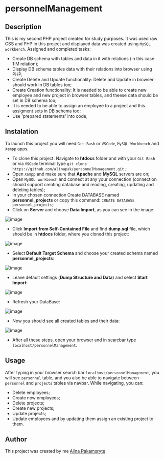 # personnelManagement

## Description

  This is my second PHP project created for study purposes. It was used raw CSS and PHP in this project and displayed data was created using `MySQL workbench`. Assigned and completed tasks:
  * Create DB schema with tables and data in it with relations (in this case: 1:M relation);
  * Display DB schema tables data with their relations into browser using PHP;
  * Create Delete and Update functionality: Delete and Update in browser should work in DB tables too;
  * Create Creation functionality: It is needed to be able to create new employee and new project in browser tables, and theese data should be set in DB schema too;
  * It is needed to be able to assign an employee to a project and this assigment sets in DB schema too;
  * Use 'prepared statements' into code;

## Instalation
  To launch this project you will need `Git Bash` or `VSCode`, `MySQL Workbench` and `Xampp` apps.
  * To clone this project: Navigate to **htdocs** folder and with your `Git Bash` or via `VSCode` terminal type `git clone https://github.com/alinapak/personnelManagement.git` ;
  * Open `Xampp` and make sure that **Apache** and **MySQL** servers are on;
  * Open `MySQL workbench` and connect at any your connection (connection should support creating database and reading, creating, updating and deleting tables);
  * In your chosen connection Create DATABASE named **personnel_projects** or copy this command: `CREATE DATABASE personnel_projects;`
  * Click on **Server** and choose **Data Import**, as you can see in the image:
  
![image](https://user-images.githubusercontent.com/99712422/173834342-d86bafc0-7fe5-4682-87ce-6f32e16c5620.png)

  * Click **Import from Self-Contained File** and find **dump.sql** file, which should be in **htdocs** folder, where you cloned this project:
  
![image](https://user-images.githubusercontent.com/99712422/173834673-6f852e03-91d6-4d0d-9820-565d6826e8ab.png)
  
  * Select **Default Target Schema** and choose your created schema named **personnel_projects**:
  
![image](https://user-images.githubusercontent.com/99712422/173834852-8b9800e2-85ee-40fc-9d21-d8f495eed30c.png)
  
  * Leave default settings (**Dump Structure and Data**) and select **Start Import**:
  
![image](https://user-images.githubusercontent.com/99712422/173834997-02751993-96cc-4381-930d-e83b0b0f4065.png)

  * Refresh your DataBase:
  
![image](https://user-images.githubusercontent.com/99712422/173835531-4594c2e1-24ed-488e-a476-7d947cc6e40d.png)
  
  * Now you should see all created tables and their data:

![image](https://user-images.githubusercontent.com/99712422/173836091-2e7c7d62-99a1-45d5-a00a-1dd54e8929de.png)
  
  * After all these steps, open your browser and in searcbar type `localhost/personnelManagement`.

## Usage
  After typing in your browser search bar `localhost/personnelManagement`, you will see `personnel` table, and you also be able to navigate between `personnel` and `projects` tables via navbar. While navigating, you can:
  * Delete employees;
  * Create new employees;
  * Delete projects;
  * Create new projects;
  * Update projects;
  * Update employees and by updating them assign an existing project to them.

## Author
  This project was created by me [Alina Pakamorytė](https://www.linkedin.com/in/alina-pakamoryt%C4%97-73a66377/)
